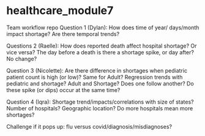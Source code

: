 # healthcare_module7
Team workflow repo
Question 1 (Dylan): How does time of year/ days/month impact shortage? Are there temporal trends?

Questions 2 (Raelle): How does reported death affect hospital shortage? Or vice versa? 
  The day before a death is there a shortage spike, or day after? No change?

Question 3 (Nicolette): Are there difference in shortages when pediatric patient count is high (or low)? Same for Adult?
  Regression trends with pediatric and shortage? Adult and Shortage?
  Does one follow another?
  Do these spike (or dips) occur at the same time?

Question 4 (Iqra): Shortage trend/impacts/correlations with size of states? Number of hospitals? Geographic location?
  Do more hospitals mean more shortages?

Challenge if it pops up: flu versus covid/diagnosis/misdiagnoses?
